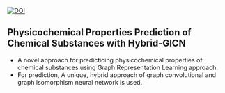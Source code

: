[![DOI](https://zenodo.org/badge/435880283.svg)](https://zenodo.org/badge/latestdoi/435880283)

## Physicochemical Properties Prediction of Chemical Substances with Hybrid-GICN

- A novel approach for predicticing physicochemical properties of chemical substances using Graph Representation Learning approach. 
- For prediction, A unique, hybrid approach of graph convolutional and graph isomorphism neural network is used.
